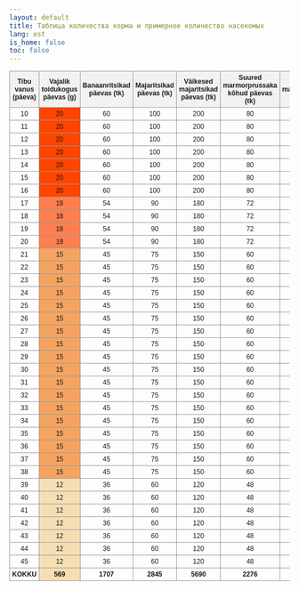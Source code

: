 ```yaml
---
layout: default
title: Таблица количества корма и примерное количество насекомых
lang: est
is_home: false
toc: false
---
```

<style>
  table {
    border-collapse: collapse;
    width: 100%;
    font-family: Arial, sans-serif;
    font-size: 12px;
  }
  th, td {
    border: 1px solid #999;
    text-align: center;
    padding: 4px;
  }
  th {
    background-color: #f2f2f2;
  }
</style>

<table>
<tr>
  <th>Tibu vanus (päeva)</th>
  <th>Vajalik toidukogus päevas (g)</th>
  <th>Banaanritsikad päevas (tk)</th>
  <th>Majaritsikad päevas (tk)</th>
  <th>Väikesed majaritsikad päevas (tk)</th>
  <th>Suured marmorprussaka kõhud päevas (tk)</th>
  <th>Väikesed marmorprussakad tervikuna (tk)</th>
</tr>
<tr><td>10</td><td style='background-color:#ff4500'>20</td><td>60</td><td>100</td><td>200</td><td>80</td><td>160</td></tr>
<tr><td>11</td><td style='background-color:#ff4500'>20</td><td>60</td><td>100</td><td>200</td><td>80</td><td>160</td></tr>
<tr><td>12</td><td style='background-color:#ff4500'>20</td><td>60</td><td>100</td><td>200</td><td>80</td><td>160</td></tr>
<tr><td>13</td><td style='background-color:#ff4500'>20</td><td>60</td><td>100</td><td>200</td><td>80</td><td>160</td></tr>
<tr><td>14</td><td style='background-color:#ff4500'>20</td><td>60</td><td>100</td><td>200</td><td>80</td><td>160</td></tr>
<tr><td>15</td><td style='background-color:#ff4500'>20</td><td>60</td><td>100</td><td>200</td><td>80</td><td>160</td></tr>
<tr><td>16</td><td style='background-color:#ff4500'>20</td><td>60</td><td>100</td><td>200</td><td>80</td><td>160</td></tr>
<tr><td>17</td><td style='background-color:#ff7f50'>18</td><td>54</td><td>90</td><td>180</td><td>72</td><td>144</td></tr>
<tr><td>18</td><td style='background-color:#ff7f50'>18</td><td>54</td><td>90</td><td>180</td><td>72</td><td>144</td></tr>
<tr><td>19</td><td style='background-color:#ff7f50'>18</td><td>54</td><td>90</td><td>180</td><td>72</td><td>144</td></tr>
<tr><td>20</td><td style='background-color:#ff7f50'>18</td><td>54</td><td>90</td><td>180</td><td>72</td><td>144</td></tr>
<tr><td>21</td><td style='background-color:#f4a460'>15</td><td>45</td><td>75</td><td>150</td><td>60</td><td>120</td></tr>
<tr><td>22</td><td style='background-color:#f4a460'>15</td><td>45</td><td>75</td><td>150</td><td>60</td><td>120</td></tr>
<tr><td>23</td><td style='background-color:#f4a460'>15</td><td>45</td><td>75</td><td>150</td><td>60</td><td>120</td></tr>
<tr><td>24</td><td style='background-color:#f4a460'>15</td><td>45</td><td>75</td><td>150</td><td>60</td><td>120</td></tr>
<tr><td>25</td><td style='background-color:#f4a460'>15</td><td>45</td><td>75</td><td>150</td><td>60</td><td>120</td></tr>
<tr><td>26</td><td style='background-color:#f4a460'>15</td><td>45</td><td>75</td><td>150</td><td>60</td><td>120</td></tr>
<tr><td>27</td><td style='background-color:#f4a460'>15</td><td>45</td><td>75</td><td>150</td><td>60</td><td>120</td></tr>
<tr><td>28</td><td style='background-color:#f4a460'>15</td><td>45</td><td>75</td><td>150</td><td>60</td><td>120</td></tr>
<tr><td>29</td><td style='background-color:#f4a460'>15</td><td>45</td><td>75</td><td>150</td><td>60</td><td>120</td></tr>
<tr><td>30</td><td style='background-color:#f4a460'>15</td><td>45</td><td>75</td><td>150</td><td>60</td><td>120</td></tr>
<tr><td>31</td><td style='background-color:#f4a460'>15</td><td>45</td><td>75</td><td>150</td><td>60</td><td>120</td></tr>
<tr><td>32</td><td style='background-color:#f4a460'>15</td><td>45</td><td>75</td><td>150</td><td>60</td><td>120</td></tr>
<tr><td>33</td><td style='background-color:#f4a460'>15</td><td>45</td><td>75</td><td>150</td><td>60</td><td>120</td></tr>
<tr><td>34</td><td style='background-color:#f4a460'>15</td><td>45</td><td>75</td><td>150</td><td>60</td><td>120</td></tr>
<tr><td>35</td><td style='background-color:#f4a460'>15</td><td>45</td><td>75</td><td>150</td><td>60</td><td>120</td></tr>
<tr><td>36</td><td style='background-color:#f4a460'>15</td><td>45</td><td>75</td><td>150</td><td>60</td><td>120</td></tr>
<tr><td>37</td><td style='background-color:#f4a460'>15</td><td>45</td><td>75</td><td>150</td><td>60</td><td>120</td></tr>
<tr><td>38</td><td style='background-color:#f4a460'>15</td><td>45</td><td>75</td><td>150</td><td>60</td><td>120</td></tr>
<tr><td>39</td><td style='background-color:#f5deb3'>12</td><td>36</td><td>60</td><td>120</td><td>48</td><td>96</td></tr>
<tr><td>40</td><td style='background-color:#f5deb3'>12</td><td>36</td><td>60</td><td>120</td><td>48</td><td>96</td></tr>
<tr><td>41</td><td style='background-color:#f5deb3'>12</td><td>36</td><td>60</td><td>120</td><td>48</td><td>96</td></tr>
<tr><td>42</td><td style='background-color:#f5deb3'>12</td><td>36</td><td>60</td><td>120</td><td>48</td><td>96</td></tr>
<tr><td>43</td><td style='background-color:#f5deb3'>12</td><td>36</td><td>60</td><td>120</td><td>48</td><td>96</td></tr>
<tr><td>44</td><td style='background-color:#f5deb3'>12</td><td>36</td><td>60</td><td>120</td><td>48</td><td>96</td></tr>
<tr><td>45</td><td style='background-color:#f5deb3'>12</td><td>36</td><td>60</td><td>120</td><td>48</td><td>96</td></tr>
<tr><td><b>KOKKU</b></td><td style='background-color:#f5deb3'><b>569</b></td><td><b>1707</b></td><td><b>2845</b></td><td><b>5690</b></td><td><b>2276</b></td><td><b>4552</b></td></tr>
</table>